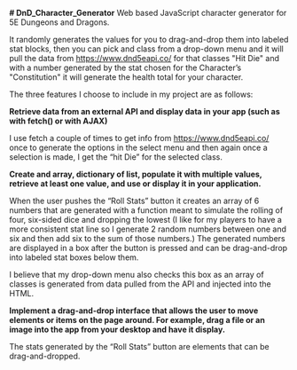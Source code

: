 <b># DnD_Character_Generator</b>
Web based JavaScript character generator for 5E Dungeons and Dragons.

  It randomly generates the values for you to drag-and-drop them into labeled stat blocks, then you can pick and class from a drop-down menu
and it will pull the data from https://www.dnd5eapi.co/ for that classes "Hit Die" and with a number generated by the stat chosen for the
Character’s "Constitution" it will generate the health total for your character. 

The three features I choose to include in my project are as follows:

<b>Retrieve data from an external API and display data in your app (such as with fetch() or with AJAX)</b>

  I use fetch a couple of times to get info from https://www.dnd5eapi.co/ once to generate the options in the select menu and then again
once a selection is made, I get the “hit Die” for the selected class.

<b>Create and array, dictionary of list, populate it with multiple values, retrieve at least one value, and use or display it in your application.</b>

  When the user pushes the “Roll Stats” button it creates an array of 6 numbers that are generated with a function meant to simulate
the rolling of four, six-sided dice and dropping the lowest (I like for my players to have a more consistent stat line so I generate 2 random numbers
between one and six and then add six to the sum of those numbers.) The generated numbers are displayed in a box after the button is pressed and can
be drag-and-drop into labeled stat boxes below them.

  I believe that my drop-down menu also checks this box as an array of classes is generated from data pulled from the API and injected into the HTML.
  
<b>Implement a drag-and-drop interface that allows the user to move elements or items on the page around. For example,
drag a file or an image into the app from your desktop and have it display.</b>

  The stats generated by the “Roll Stats” button are elements that can be drag-and-dropped.


